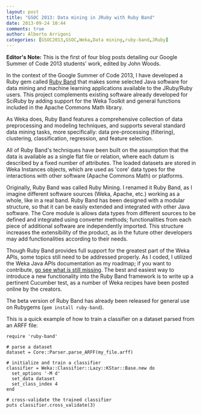 ```yaml
---
layout: post
title: "GSOC 2013: Data mining in JRuby with Ruby Band"
date: 2013-09-24 10:44
comments: true
author: Alberto Arrigoni
categories: [GSOC2013,GSOC,Weka,Data mining,ruby-band,JRuby]
---
```

<p class="note"><strong>Editor's Note:</strong> This is the first of four blog posts detailing
our Google Summer of Code 2013 students' work, edited by John Woods.</p>

In the context of the Google Summer of Code 2013, I have developed a Ruby gem called [Ruby Band](https://github.com/arrigonialberto86/ruby-band)
that makes some selected Java software for data mining and machine learning applications available to the JRuby/Ruby
users. This project complements existing software already developed for SciRuby by adding support for the Weka Toolkit
and general functions included in the Apache Commons Math library.

As Weka does, Ruby Band features a comprehensive collection of data preprocessing and modeling techniques, and supports
several standard data mining tasks, more specifically: data pre-processing (filtering), clustering, classification,
regression, and feature selection.

All of Ruby Band's techniques have been built on the assumption that the data is
available as a single flat file or relation, where each datum is described by a fixed number of attributes. The
loaded datasets are stored in Weka Instances objects, which are used as 'core' data types for the interactions with
other software (Apache Commons Math) or platforms.

Originally, Ruby Band was called Ruby Mining. I renamed it Ruby Band, as I imagine
different software sources (Weka, Apache, etc.) working as a whole, like in a real band. Ruby Band has been designed
with a modular structure, so that it can be easily extended and integrated with other Java software. The Core module is
allows data types from different sources to be defined and integrated using converter methods;
functionalities from each piece of additional software are independently imported. This structure increases the
extensibility of the product, as in the future other developers may add functionalities according to their needs.

Though Ruby Band provides full support for the greatest part of the Weka APIs, some topics still need to be addressed
properly. As I coded, I utilized the Weka Java APIs documentation as my roadmap; if you want to contribute,
[go see what is still missing](http://weka.wikispaces.com/Use+WEKA+in+your+Java+code). The best and easiest way
to introduce a new functionality into the Ruby Band framework is to write up a pertinent Cucumber test, as a number of
Weka recipes have been posted online by the creators.

The beta version of Ruby Band has already been released for general use on Rubygems (`gem install ruby-band`).

This is a quick example of how to train a classifier on a dataset parsed from an ARFF file:

    require 'ruby-band'

    # parse a dataset
    dataset = Core::Parser.parse_ARFF(my_file.arff)

    # initialize and train a classifier
    classifier = Weka::Classifier::Lazy::KStar::Base.new do
      set_options '-M d'
      set_data dataset
      set_class_index 4
    end

    # cross-validate the trained classifier
    puts classifier.cross_validate(3)
